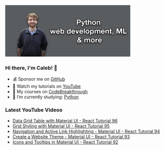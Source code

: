 <img src="github-cover-photo-my-face.jpg" width="400px" />

### Hi there, I'm Caleb! 🍛

- 💰 Sponsor me on [GitHub](https://github.com/sponsors/CalebCurry)
- 🎥 Watch my tutorials on [YouTube](https://www.youtube.com/calebthevideomaker2)
- 📗 My courses on [CodeBreakthrough](https://www.codebreakthrough.com)
- 🤔 I’m currently studying: [Python](https://www.youtube.com/watch?v=s3IvdkCq2_c&t=4254s)

### Latest YouTube Videos
<!-- YOUTUBE:START -->
- [Data Grid Table with Material UI - React Tutorial 96](https://www.youtube.com/watch?v=b61rtYhuyag)
- [Grid Styling with Material UI - React Tutorial 95](https://www.youtube.com/watch?v=glTxYQfgTBk)
- [Navigation and Active Link Highlighting - Material UI - React Tutorial 94](https://www.youtube.com/watch?v=LEbktaYL1hE)
- [Create a Website Theme - Material UI - React Tutorial 93](https://www.youtube.com/watch?v=3EIKAijo_aE)
- [Icons and Tooltips in Material UI - React Tutorial 92](https://www.youtube.com/watch?v=ZaqXQwS0BbU)
<!-- YOUTUBE:END -->
